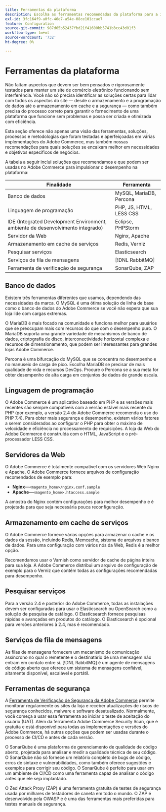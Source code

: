 ```yaml
---
title: Ferramentas da plataforma
description: Escolha as ferramentas recomendadas da plataforma para a implementação do Adobe Commerce.
exl-id: 3fc164f9-a0fc-46e7-a54e-08ce101ccae7
feature: Configuration
source-git-commit: 987d65b52437fbd21f41600bb5741b3cc43d01f3
workflow-type: tm+mt
source-wordcount: '732'
ht-degree: 0%

---
```


# Ferramentas da plataforma

Não faltam aspectos que devem ser bem pensados e rigorosamente testados para manter um site de comércio eletrônico funcionando sem interferência. Você não só precisa identificar as soluções certas para lidar com todos os aspectos do site — desde o armazenamento e a programação de dados até o armazenamento em cache e a segurança — como também precisa do processo correto para garantir o fornecimento de uma plataforma que funcione sem problemas e possa ser criada e otimizada com eficiência.

Esta seção oferece não apenas uma visão das ferramentas, soluções, processos e metodologias que foram testadas e aperfeiçoadas em várias implementações do Adobe Commerce, mas também nossas recomendações para quais soluções se encaixam melhor em necessidades e objetivos específicos de negócios.

A tabela a seguir inclui soluções que recomendamos e que podem ser usadas no Adobe Commerce para impulsionar o desempenho na plataforma:

| Finalidade | Ferramenta |
|------------------------------------------|-------------------------|
| Banco de dados | MySQL, MariaDB, Percona |
| Linguagem de programação | PHP, JS, HTML, LESS CSS |
| IDE (Integrated Development Environment, ambiente de desenvolvimento integrado) | Eclipse, PHPStorm |
| Servidor da Web | Nginx, Apache |
| Armazenamento em cache de serviços | Redis, Verniz |
| Pesquisar serviços | Elasticsearch |
| Serviços de fila de mensagens | [!DNL RabbitMQ] |
| Ferramenta de verificação de segurança | SonarQube, ZAP |

## Banco de dados

Existem três ferramentas diferentes que usamos, dependendo das necessidades da marca. O MySQL é uma ótima solução de linha de base como o banco de dados do Adobe Commerce se você não espera que sua loja lide com cargas extremas.

O MariaDB é mais focado na comunidade e funciona melhor para usuários que se preocupam mais com recursos do que com o desempenho puro. O MariaDB suporta uma grande variedade de mecanismos de banco de dados, criptografia de disco, interconectividade horizontal complexa e recursos de dimensionamento, que podem ser interessantes para grandes lojas Adobe Commerce.

Percona é uma bifurcação do MySQL que se concentra no desempenho e no manuseio de carga de pico. Escolha MariaDB se precisar de mais qualidade de vida e recursos DevOps. Procure o Percona se a sua meta for obter desempenho de alta carga em conjuntos de dados de grande escala.

## Linguagem de programação

O Adobe Commerce é um aplicativo baseado em PHP e as versões mais recentes são sempre compatíveis com a versão estável mais recente do PHP (por exemplo, a versão 2.4 do Adobe Commerce recomenda o uso do PHP 7.4). Para obter mais segurança e desempenho, existem vários fatores a serem considerados ao configurar o PHP para obter o máximo de velocidade e eficiência no processamento de requisições. A loja da Web do Adobe Commerce é construída com o HTML, JavaScript e o pré-processador LESS CSS.

## Servidores da Web

O Adobe Commerce é totalmente compatível com os servidores Web Nginx e Apache. O Adobe Commerce fornece arquivos de configuração recomendados de exemplo para:

- **Nginx**—`<magento_home>/nginx.conf.sample`
- **Apache**—`<magento_home>.htaccess.sample`

A amostra do Nginx contém configurações para melhor desempenho e é projetada para que seja necessária pouca reconfiguração.

## Armazenamento em cache de serviços

O Adobe Commerce fornece várias opções para armazenar o cache e os dados da sessão, incluindo Redis, Memcache, sistema de arquivos e banco de dados. Para uma configuração com vários nós da Web, Redis é a melhor opção.

Recomendamos usar o Varnish como servidor de cache de página inteira para sua loja. A Adobe Commerce distribui um arquivo de configuração de exemplo para o Verniz que contém todas as configurações recomendadas para desempenho.

## Pesquisar serviços

Para a versão 2.4 e posterior do Adobe Commerce, todas as instalações devem ser configuradas para usar o Elasticsearch ou OpenSearch como a solução de pesquisa de catálogo. O Elasticsearch fornece pesquisas rápidas e avançadas em produtos do catálogo. O Elasticsearch é opcional para versões anteriores à 2.4, mas é recomendado.

## Serviços de fila de mensagens

As filas de mensagens fornecem um mecanismo de comunicação assíncrono no qual o remetente e o destinatário de uma mensagem não entram em contato entre si. [!DNL RabbitMQ] é um agente de mensagens de código aberto que oferece um sistema de mensagens confiável, altamente disponível, escalável e portátil.

## Ferramentas de segurança

A [Ferramenta de Verificação de Segurança da Adobe Commerce](https://experienceleague.adobe.com/en/docs/commerce-admin/systems/security/security-scan) permite monitorar regularmente os sites da loja e receber atualizações de riscos de segurança conhecidos, malware e software desatualizado. Normalmente, você começa a usar essa ferramenta ao iniciar o teste de aceitação do usuário (UAT). Além da ferramenta Adobe Commerce Security Scan, que é gratuita e está disponível para todas as implementações e versões do Adobe Commerce, há outras opções que podem ser usadas durante o processo de CI/CD e antes de cada versão.

O SonarQube é uma plataforma de gerenciamento de qualidade de código aberto, projetada para analisar e medir a qualidade técnica de seu código. O SonarQube não só fornece um relatório completo de bugs de código, erros de sintaxe e vulnerabilidades, como também oferece sugestões e exemplos para corrigir seu código. O SonarQube é perfeito para usar em um ambiente de CI/CD como uma ferramenta capaz de analisar o código antes que ele seja implantado.

O Zed Attack Proxy (ZAP) é uma ferramenta gratuita de testes de segurança usada por milhares de testadores de caneta em todo o mundo. O ZAP é desenvolvido pela OWASP e é uma das ferramentas mais preferidas para testes manuais de segurança.
